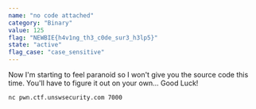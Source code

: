 ```yaml
---
name: "no code attached"
category: "Binary"
value: 125
flag: "NEWBIE{h4v1ng_th3_c0de_sur3_h3lp5}"
state: "active"
flag_case: "case_sensitive"
---
```


Now I'm starting to feel paranoid so I won't give you the source code this time. You'll have to figure it out on your own... Good Luck!

`nc pwn.ctf.unswsecurity.com 7000`
